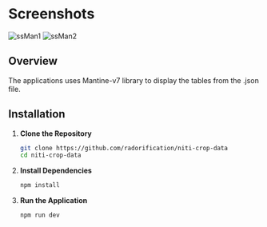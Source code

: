 # Screenshots
![ssMan1](https://github.com/user-attachments/assets/b036ea41-f74f-4f8e-aed5-0eb08a0404f2)
![ssMan2](https://github.com/user-attachments/assets/59056b8c-00fc-4611-bfa0-17a2b66c1af6)


## Overview

The applications uses Mantine-v7 library to display the tables from the .json file.


## Installation

1. **Clone the Repository**
    ```bash
    git clone https://github.com/radorification/niti-crop-data
    cd niti-crop-data
    ```

2. **Install Dependencies**
    ```bash
    npm install
    ```

3. **Run the Application**
    ```bash
    npm run dev
    ```
